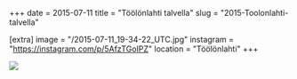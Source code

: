 +++
date = 2015-07-11
title = "Töölönlahti talvella"
slug = "2015-Toolonlahti-talvella"

[extra]
image = "/2015-07-11_19-34-22_UTC.jpg"
instagram = "https://instagram.com/p/5AfzTGoIPZ"
location = "Töölönlahti"
+++

<img src="/2015-07-11_19-34-22_UTC.jpg" />
